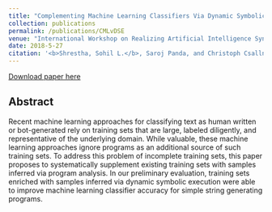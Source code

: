 ```yaml
---
title: "Complementing Machine Learning Classifiers Via Dynamic Symbolic Execution: Human vs. Bot Generated Tweets."
collection: publications
permalink: /publications/CMLvDSE
venue: "International Workshop on Realizing Artificial Intelligence Synergies in Software Engineering (RAISE)"
date: 2018-5-27
citation: '<b>Shrestha, Sohil L.</b>, Saroj Panda, and Christoph Csallner. "Complementing Machine Learning Classifiers via Dynamic Symbolic Execution: Human vs. Bot Generated Tweets." 2018 IEEE/ACM 6th International Workshop on Realizing Artificial Intelligence Synergies in Software Engineering (RAISE). IEEE, 2018.'
---
```

[Download paper here](http://ranger.uta.edu/~csallner/papers/Shrestha18Complementing.pdf) 

## Abstract
Recent machine learning approaches for classifying text as human written or bot-generated rely on training sets that are large, labeled diligently, and representative of the underlying domain. While valuable, these machine learning approaches ignore programs as an additional source of such training sets. To address this problem of incomplete training sets, this paper proposes to systematically supplement existing training sets with samples inferred via program analysis. In our preliminary evaluation, training sets enriched with samples inferred via dynamic symbolic execution were able to improve machine learning classifier accuracy for simple string generating programs.


